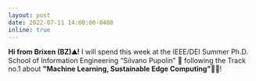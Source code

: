 ```yaml
---
layout: post
date: 2022-07-11 14:00:00-0400
inline: true
---
```


**Hi from Brixen (BZ)⛰️!** I will spend this week at the IEEE/DEI Summer Ph.D. School of Information Engineering “Silvano Pupolin” 🏫 following the Track no.1 about **"Machine Learning, Sustainable Edge Computing"**🌳📱!